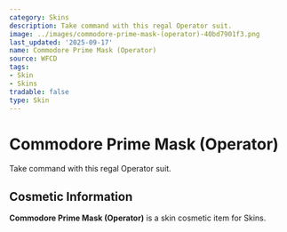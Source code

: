 ```yaml
---
category: Skins
description: Take command with this regal Operator suit.
image: ../images/commodore-prime-mask-(operator)-40bd7901f3.png
last_updated: '2025-09-17'
name: Commodore Prime Mask (Operator)
source: WFCD
tags:
- Skin
- Skins
tradable: false
type: Skin
---
```


# Commodore Prime Mask (Operator)

Take command with this regal Operator suit.

## Cosmetic Information

**Commodore Prime Mask (Operator)** is a skin cosmetic item for Skins.

